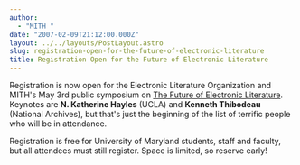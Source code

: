 ```yaml
---
author:
  - "MITH "
date: "2007-02-09T21:12:00.000Z"
layout: ../../layouts/PostLayout.astro
slug: registration-open-for-the-future-of-electronic-literature
title: Registration Open for the Future of Electronic Literature
---
```


Registration is now open for the Electronic Literature Organization and MITH's May 3rd public symposium on [The Future of Electronic Literature](http://mith.umd.edu/research/future-of-electronic-literature-symposium/). Keynotes are **N. Katherine Hayles** (UCLA) and **Kenneth Thibodeau** (National Archives), but that's just the beginning of the list of terrific people who will be in attendance.

Registration is free for University of Maryland students, staff and faculty, but all attendees must still register. Space is limited, so reserve early!
